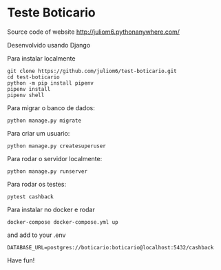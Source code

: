 # Teste Boticario

Source code of website http://juliom6.pythonanywhere.com/


Desenvolvido usando Django

Para instalar localmente

```console
git clone https://github.com/juliom6/test-boticario.git
cd test-boticario
python -m pip install pipenv
pipenv install
pipenv shell
```

Para migrar o banco de dados:

```console
python manage.py migrate
``` 

Para criar um usuario:

```console
python manage.py createsuperuser
```

Para rodar o servidor localmente:

```console
python manage.py runserver
```

Para rodar os testes:

```console
pytest cashback
```

Para instalar no docker e rodar

```console
docker-compose docker-compose.yml up
```

and add to your .env

```console
DATABASE_URL=postgres://boticario:boticario@localhost:5432/cashback
```

Have fun!